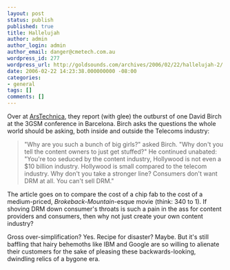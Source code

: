 ```yaml
---
layout: post
status: publish
published: true
title: Hallelujah
author: admin
author_login: admin
author_email: danger@cmetech.com.au
wordpress_id: 277
wordpress_url: http://goldsounds.com/archives/2006/02/22/hallelujah-2/
date: 2006-02-22 14:23:38.000000000 -08:00
categories:
- general
tags: []
comments: []
---
```

Over at <a href="http://arstechnica.com/news.ars/post/20060220-6218.html">ArsTechnica</a>, they report (with glee) the outburst of one David Birch at the 3GSM conference in Barcelona. Birch asks the questions the whole world should be asking, both inside and outside the Telecoms industry:

<blockquote>"Why are you such a bunch of big girls?" asked Birch. "Why don't you tell the content owners to just get stuffed?" He continued unabated: "You're too seduced by the content industry, Hollywood is not even a $10 billion industry. Hollywood is small compared to the telecom industry. Why don't you take a stronger line? Consumers don't want DRM at all. You can't sell DRM."</blockquote>

The article goes on to compare the cost of a chip fab to the cost of a medium-priced, <em>Brokeback-Mountain</em>-esque movie (think: 340 to 1). If shoving DRM down consumer's throats is such a pain in the ass for content providers and consumers, then why not just create your own content industry?

Gross over-simplification? Yes. Recipe for disaster? Maybe. But it's still baffling that hairy behemoths like IBM and Google are so willing to alienate their customers for the sake of pleasing these backwards-looking, dwindling relics of a bygone era.

